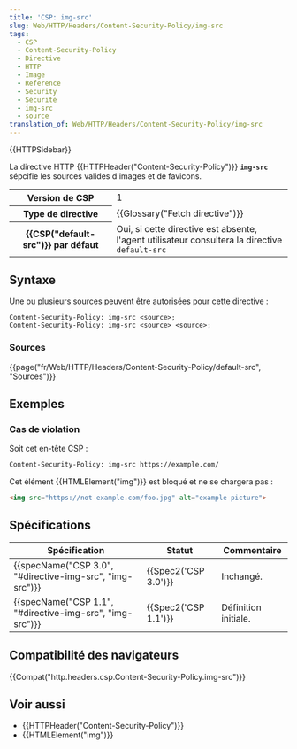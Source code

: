 ```yaml
---
title: 'CSP: img-src'
slug: Web/HTTP/Headers/Content-Security-Policy/img-src
tags:
  - CSP
  - Content-Security-Policy
  - Directive
  - HTTP
  - Image
  - Reference
  - Security
  - Sécurité
  - img-src
  - source
translation_of: Web/HTTP/Headers/Content-Security-Policy/img-src
---
```

{{HTTPSidebar}}

La directive HTTP {{HTTPHeader("Content-Security-Policy")}} **`img-src`** sépcifie les sources valides d'images et de favicons.

<table class="properties">
  <tbody>
    <tr>
      <th scope="row">Version de CSP</th>
      <td>1</td>
    </tr>
    <tr>
      <th scope="row">Type de directive</th>
      <td>{{Glossary("Fetch directive")}}</td>
    </tr>
    <tr>
      <th scope="row">{{CSP("default-src")}} par défaut</th>
      <td>
        Oui, si cette directive est absente, l'agent utilisateur consultera la
        directive <code>default-src</code>
      </td>
    </tr>
  </tbody>
</table>

## Syntaxe

Une ou plusieurs sources peuvent être autorisées pour cette directive :

    Content-Security-Policy: img-src <source>;
    Content-Security-Policy: img-src <source> <source>;

### Sources

{{page("fr/Web/HTTP/Headers/Content-Security-Policy/default-src", "Sources")}}

## Exemples

### Cas de violation

Soit cet en-tête CSP :

```bash
Content-Security-Policy: img-src https://example.com/
```

Cet élément {{HTMLElement("img")}} est bloqué et ne se chargera pas :

```html
<img src="https://not-example.com/foo.jpg" alt="example picture">
```

## Spécifications

| Spécification                                                                | Statut                       | Commentaire          |
| ---------------------------------------------------------------------------- | ---------------------------- | -------------------- |
| {{specName("CSP 3.0", "#directive-img-src", "img-src")}} | {{Spec2('CSP 3.0')}} | Inchangé.            |
| {{specName("CSP 1.1", "#directive-img-src", "img-src")}} | {{Spec2('CSP 1.1')}} | Définition initiale. |

## Compatibilité des navigateurs

{{Compat("http.headers.csp.Content-Security-Policy.img-src")}}

## Voir aussi

- {{HTTPHeader("Content-Security-Policy")}}
- {{HTMLElement("img")}}
